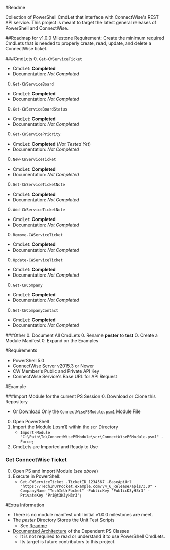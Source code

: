 #Readme  

Collection of PowerShell CmdLet that interface with ConnectWise's REST API service. This project is meant to target the latest general releases of PowerShell and ConnectWise.

##Roadmap for v1.0.0 
Milestone Requirement: Create the minimum required CmdLets that is needed to properly create, read, update, and delete a ConnectWise ticket. 

###CmdLets
0. `Get-CWServiceTicket`
  - CmdLet: **Completed**
  - Documentation: *Not Completed*
0. `Get-CWServiceBoard`
  - CmdLet: **Completed**
  - Documentation: *Not Completed*
0. `Get-CWServiceBoardStatus`
  - CmdLet: **Completed**
  - Documentation: *Not Completed*
0. `Get-CWServicePriority`
  - CmdLet: **Completed** (*Not Tested Yet*)
  - Documentation: *Not Completed*
0. `New-CWServiceTicket`
  - CmdLet: **Completed**
  - Documentation: *Not Completed*
0. `Get-CWServiceTicketNote`
  - CmdLet: **Completed**
  - Documentation: *Not Completed*
0. `Add-CWServiceTicketNote`
  - CmdLet: **Completed**
  - Documentation: *Not Completed*
0. `Remove-CWServiceTicket`
  - CmdLet: **Completed**
  - Documentation: *Not Completed*
0. `Update-CWServiceTicket`
  - CmdLet: **Completed**
  - Documentation: *Not Completed*
0. `Get-CWCompany`
  - CmdLet: **Completed**
  - Documentation: *Not Completed*
0. `Get-CWCompanyContact`
  - CmdLet: **Completed**
  - Documentation: *Not Completed*
        
###Other
0. Document All CmdLets
0. Rename **pester** to **test**
0. Create a Module Manifest
0. Expand on the Examples
        
#Requirements

- PowerShell 5.0
- ConnectWise Server v2015.3 or Newer
- CW Member's Public and Private API Key
- ConnectWise Service's Base URL for API Request

#Example

###Import Module for the current PS Session
0. Download or Clone this Repository
   -  Or [Download](https://github.com/sgtoj/ConnectWisePSModule/tree/master/src) Only the  `ConnectWisePSModule.psm1` Module File
0. Open PowerShell
0. Import the Module (.psm1) within the `scr` Directory
   - `Import-Module "C:\Path\To\ConnectWisePSModule\scr\ConnectWisePSModule.psm1" -Force;`
0. CmdLets are Imported and Ready to Use

### Get ConnectWise Ticket
0. Open PS and Import Module (*see above*)
0. Execute in PowerShell:
   - `Get-CWServiceTicket -TicketID 1234567 -BaseApiUrl "https://TechInUrPocket.example.com/v4_6_Release/apis/3.0" -CompanyName "TechInUrPocket" -PublicKey 'Pub1icK3yH3r3' -PrivateKey 'Pri@t3K3yH3r3';`

#Extra Information
- There is no module manifest until initial v1.0.0 milestones are meet. 
- The *pester* Directory Stores the Unit Test Scripts
  - See [Readme](https://github.com/sgtoj/ConnectWisePSModule/tree/master/pester)
- [Documented Architecture](https://github.com/sgtoj/ConnectWisePSModule/blob/master/doc/ClassArchitectures.md) of the Dependent PS Classes
  - It is not required to read or understand it to use PowerShell CmdLets.
  - Its target is future contributors to this project.

